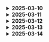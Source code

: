 <details>
<summary><b>2025-03-10</b></summary>

<div markdown="1">

# huggingface 둘러보기

`stable video diffusion` 모델을 파인튜닝 시키기 위해 마음에 드는 3d 애니메이션을 찾아보았다.

# AI WBS 작성

- 일정을 체계적으로 짜는 법을 배우고, 이를 통해 눈에 보이는 계획이 있으니 일정을 맞춰 개발을 나아가야겠다는 다짐을 했다.
  <img src="./imgs/0310_1.png">

</div>
</details>

<details>
<summary><b>2025-03-11</b></summary>

<div markdown="1">

# FE(React) 초기 설정

## tsconfig.json 옵션 설정

- https://typescript-kr.github.io/pages/tsconfig.json.html

```
{
  "compilerOptions": {
    "allowJs": true, // js, jsx 파일(ES6)을 포함함
    "outDir": "./bulid/", // 트랜스파일 결과물 저장할 경로
    "esModuleInterop": true, // commonJS로 작성한 모듈을 불러올 때 문제 발생될 수 있는데 호환성을 제공해서 문제를 해결해줌
    "forceConsistentCasingInFileNames": true,
    "strict": true,
    "noImplicitAny": true, // 타입스크립트에서 Any와 같은 암시적 데이터 타입을 사용하지 않는다.
    "skipLibCheck": true,
    "resolveJsonModule": true, // 확장자가 .json을 자바스크립트 객체로 임포트할 수 있게 해줌
    "sourceMap": true, // 디버깅을 위한 소스맵 파일을 만들어줌(실행은 ES5로 하지만 디버깅은 TS로 하기 때문에 소스맵이 필요함)
    "module": "commonjs", // target 속성과 관련됨, "target" 속성이 es6이상이면 es6로 바꿔주기
    "target": "es5",
    "jsx": "react" // 컴파일러 옵션
  },
  "include": ["./src/**/*"], // 트랜스파일 할 파일 경로 설정(src아래 모든 파일)
  "exclude": ["node_modules", "**/*.spec.ts"] // 트랜스파일을 제외할 파일 경로 설정
}
```

</div>
</details>

<details>
<summary><b>2025-03-12</b></summary>

<div markdown="1">

# text-to-video 모델 비교1

| 모델                 | SVD Large(이미지 생성시 가능)                 | AnimateDiff v3                                            | Zeroscope v2_576w                                  | VideoCrafter2                             |
| -------------------- | --------------------------------------------- | --------------------------------------------------------- | -------------------------------------------------- | ----------------------------------------- |
| 해상도               | 512×512                                       | 2048x2048 <br> 까지도 가능                                | 576\*320 <br> 30frames 7.9gb                       | 320x512                                   |
| 마지막 <br> 업데이트 |                                               | 2023.12 <br> 깃허브: 8개월 전                             |                                                    | 2024.02 <br> 깃허브: 8개월 전             |
| 최대 프레임(초)      | 2-4초 길이 <br> 14프레임과 25프레임 버전 제공 | 최대 64프레임                                             | 최소 24                                            | 16                                        |
| 사이트               | https://stability.ai/stable-video             | https://github.com/guoyww/animatediff/?tab=readme-ov-file | https://huggingface.co/cerspense/zeroscope_v2_576w | https://github.com/AILab-CVC/VideoCrafter |

</div>
</details>

<details>
<summary><b>2025-03-13</b></summary>

<div markdown="1">

# 내용

| 제목 셀1 | 제목 셀2 | 제목 셀3 | 제목 셀4             |
| -------- | -------- | -------- | -------------------- |
| 내용 1   | 내용 2   | 내용 3   | 내용 4               |
| 내용 5   | 내용 6   | 내용 7   | 내용 8               |
| 내용 9   | 내용 10  | 내용 11  | 내용 12 <br> 내용 13 |

</div>
</details>

<details>
<summary><b>2025-03-14</b></summary>

<div markdown="1">

# 내용

</div>
</details>
